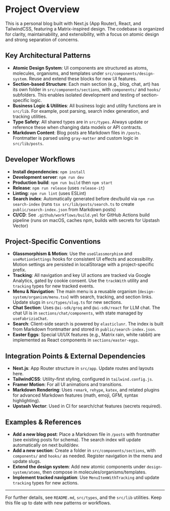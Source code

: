 <!--
AI Agent Instructions for chicio-blog
-->

# Project Overview

This is a personal blog built with Next.js (App Router), React, and TailwindCSS, featuring a Matrix-inspired design. The codebase is organized for clarity, maintainability, and extensibility, with a focus on atomic design and strong separation of concerns.

## Key Architectural Patterns

- **Atomic Design System**: UI components are structured as atoms, molecules, organisms, and templates under `src/components/design-system`. Reuse and extend these blocks for new UI features.
- **Section-based Structure**: Each main section (e.g., blog, chat, art) has its own folder in `src/components/sections`, with `components/` and `hooks/` subfolders. This enables isolated development and testing of section-specific logic.
- **Business Logic & Utilities**: All business logic and utility functions are in `src/lib`. For example, post parsing, search index generation, and tracking utilities.
- **Type Safety**: All shared types are in `src/types`. Always update or reference these when changing data models or API contracts.
- **Markdown Content**: Blog posts are Markdown files in `/posts`. Frontmatter is parsed using `gray-matter` and custom logic in `src/lib/posts`.

## Developer Workflows

- **Install dependencies**: `npm install`
- **Development server**: `npm run dev`
- **Production build**: `npm run build` then `npm start`
- **Release**: `npm run release` (uses `release-it`)
- **Linting**: `npm run lint` (uses ESLint)
- **Search index**: Automatically generated before dev/build via `npm run search-index` (runs `tsx src/lib/posts/search.ts` to create `public/search-index.json` from Markdown posts)
- **CI/CD**: See `.github/workflows/build.yml` for GitHub Actions build pipeline (runs on macOS, caches npm, builds with secrets for Upstash Vector)

## Project-Specific Conventions

- **Glassmorphism & Motion**: Use the `useGlassmorphism` and `useMotionSettings` hooks for consistent UI effects and accessibility. Motion settings are persisted in localStorage with a project-specific prefix.
- **Tracking**: All navigation and key UI actions are tracked via Google Analytics, gated by cookie consent. Use the `trackWith` utility and `tracking` types for new tracked events.
- **Menu & Navigation**: The main menu is a reusable organism (`design-system/organism/menu.tsx`) with search, tracking, and section links. Update slugs in `src/types/slug.ts` for new sections.
- **Chat Section**: Uses `@ai-sdk/groq` and `@ai-sdk/react` for LLM chat. The chat UI is in `sections/chat/components`, with state managed by `useFabrizioChat`.
- **Search**: Client-side search is powered by `elasticlunr`. The index is built from Markdown frontmatter and stored in `public/search-index.json`.
- **Easter Eggs**: Special UI/UX features (e.g., Matrix rain, white rabbit) are implemented as React components in `sections/easter-eggs`.

## Integration Points & External Dependencies

- **Next.js**: App Router structure in `src/app`. Update routes and layouts here.
- **TailwindCSS**: Utility-first styling, configured in `tailwind.config.js`.
- **Framer Motion**: For all UI animations and transitions.
- **Markdown Rendering**: Uses `remark`, `rehype`, `katex`, and related plugins for advanced Markdown features (math, emoji, GFM, syntax highlighting).
- **Upstash Vector**: Used in CI for search/chat features (secrets required).

## Examples & References

- **Add a new blog post**: Place a Markdown file in `/posts` with frontmatter (see existing posts for schema). The search index will update automatically on next build/dev.
- **Add a new section**: Create a folder in `src/components/sections`, with `components/` and `hooks/` as needed. Register navigation in the menu and update slugs.
- **Extend the design system**: Add new atomic components under `design-system/atoms`, then compose in molecules/organisms/templates.
- **Implement tracked navigation**: Use `MenuItemWithTracking` and update `tracking` types for new actions.

---
For further details, see `README.md`, `src/types`, and the `src/lib` utilities. Keep this file up to date with new patterns or workflows.